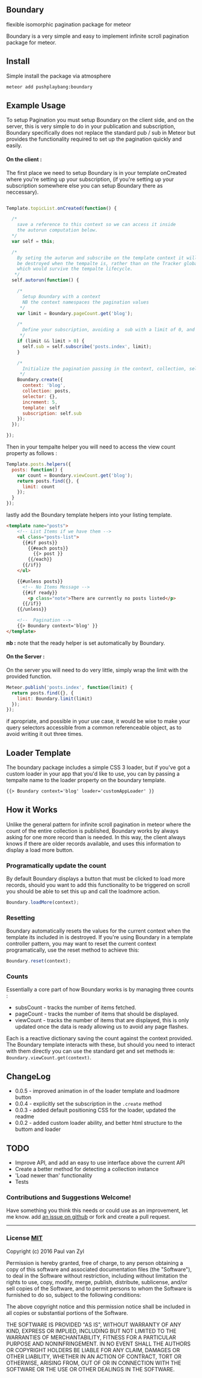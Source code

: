 ## Boundary
flexible isomorphic pagination package for meteor

Boundary is a very simple and easy to implement infinite scroll pagination package for meteor.

## Install
Simple install the package via atmosphere

```sh
meteor add pushplaybang:boundary
```



## Example Usage
To setup Pagination you must setup Boundary on the client side, and on the server, this is very simple to do in your publication and subscription, Boundary specifically does not replace the standard pub / sub in Meteor but provides the functionality required to set up the pagination quickly and easily.

#### On the client :
The first place we need to setup Boundary is in your template onCreated where you're setting up your subscription, (if you're setting up your subscription somewhere else you can setup Boundary there as neccessary).

```js

Template.topicList.onCreated(function() {

  /*
    save a reference to this context so we can access it inside
    the autorun computation below.
  */
  var self = this;

  /*
    By seting the autorun and subscribe on the template context it will
    be destroyed when the tempalte is, rather than on the Tracker global
    which would survive the tempalte lifecycle.
   */
  self.autorun(function() {

    /*
      Setup Boundary with a context
      NB the context namespaces the pagination values
     */
    var limit = Boundary.pageCount.get('blog');

    /*
      Define your subscription, avoiding a  sub with a limit of 0, and however you please, a limit value, demonstrated simply here for brevity.
     */
    if (limit && limit > 0) {
      self.sub = self.subscribe('posts.index', limit);
    }

    /*
      Initialize the pagination passing in the context, collection, selector, increment and a reference to the current template.
     */
    Boundary.create({
      context: 'blog',
      collection: posts,
      selector: {},
      increment: 5,
      template: self
      subscription: self.sub
    });
  });

});

```

Then in your tempalte helper you will need to access the view count property as follows :

```js
Template.posts.helpers({
  posts: function() {
    var count = Boundary.viewCount.get('blog');
    return posts.find({}, {
      limit: count
    });
  }
});
```

lastly add the Boundary template helpers into your listing template.

```html
<template name="posts">
    <!-- List Items if we have them -->
    <ul class="posts-list">
      {{#if posts}}
        {{#each posts}}
          {{> post }}
        {{/each}}
      {{/if}}
    </ul>

    {{#unless posts}}
      <!-- No Items Message -->
      {{#if ready}}
        <p class="note">There are currently no posts listed</p>
      {{/if}}
    {{/unless}}

    <!--  Pagination -->
    {{> Boundary context='blog' }}
</template>
```

**nb :** note that the ready helper is set automatically by Boundary.

#### On the Server :
On the server you will need to do very little, simply wrap the limit with the provided function.

```js
Meteor.publish('posts.index', function(limit) {
  return posts.find({}, {
    limit: Boundary.limit(limit)
  });
});
```

if apropriate, and possible in your use case, it would be wise to make your query selectors accessible from a common referenceable object, as to avoid writing it out three times.


## Loader Template
The boundary package includes a simple CSS 3 loader, but if you've got a custom loader in your app that you'd like to use, you can by passing a tempalte name to the loader property on the boundary template.

```html
{{> Boundary context='blog' loader='customAppLoader' }}
```


## How it Works
Unlike the general pattern for infinite scroll pagination in meteor where the count of the entire collection is published, Boundary works by always asking for one more record than is needed.  In this way, the client always knows if there are older records available, and uses this information to display a load more button.

### Programatically update the count
By default Boundary displays a button that must be clicked to load more records, should you want to add this functionality to be triggered on scroll you should be able to set this up and call the loadmore action.

```js
Boundary.loadMore(context);
```

### Resetting
Boundary automatically resets the values for the current context when the template its included in is destroyed.  If you're using Boundary in a template controller pattern, you may want to reset the current context programatically, use the reset method to achieve this:

```js
Boundary.reset(context);
```

### Counts
Essentially a core part of how Boundary works is by managing three counts :

* subsCount - tracks the number of items fetched.
* pageCount - tracks the number of items that should be displayed.
* viewCount - tracks the number of items that are displayed, this is only updated once the data is ready allowing us to avoid any page flashes.

Each is a reactive dictionary saving the count against the context provided. The Boundary template interacts with these, but should you need to interact with them directly you can use the standard get and set methods ie: `Boundary.viewCount.get(context)`.


## ChangeLog
* 0.0.5 - improved animation in of the loader template and loadmore button
* 0.0.4 - explicitly set the subscription in the `.create` method
* 0.0.3 - added default positioning CSS for the loader, updated the readme
* 0.0.2 - added custom loader ability, and better html structure to the buttom and loader


## TODO
* Improve API, and add an easy to use interface above the current API
* Create a better method for detecting a collection instance
* 'Load newer than' functionality
* Tests



### Contributions and Suggestions Welcome!
Have something you think this needs or could use as an improvement, let me know.  add [an issue on github]() or fork and create a pull request.



___



### License [MIT](https://opensource.org/licenses/MIT)
Copyright (c) 2016 Paul van Zyl

Permission is hereby granted, free of charge, to any person obtaining a copy
of this software and associated documentation files (the "Software"), to deal
in the Software without restriction, including without limitation the rights
to use, copy, modify, merge, publish, distribute, sublicense, and/or sell
copies of the Software, and to permit persons to whom the Software is
furnished to do so, subject to the following conditions:

The above copyright notice and this permission notice shall be included in
all copies or substantial portions of the Software.

THE SOFTWARE IS PROVIDED "AS IS", WITHOUT WARRANTY OF ANY KIND, EXPRESS OR
IMPLIED, INCLUDING BUT NOT LIMITED TO THE WARRANTIES OF MERCHANTABILITY,
FITNESS FOR A PARTICULAR PURPOSE AND NONINFRINGEMENT.  IN NO EVENT SHALL THE
AUTHORS OR COPYRIGHT HOLDERS BE LIABLE FOR ANY CLAIM, DAMAGES OR OTHER
LIABILITY, WHETHER IN AN ACTION OF CONTRACT, TORT OR OTHERWISE, ARISING FROM,
OUT OF OR IN CONNECTION WITH THE SOFTWARE OR THE USE OR OTHER DEALINGS IN
THE SOFTWARE.
